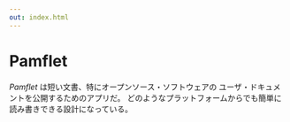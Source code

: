 ```yaml
---
out: index.html
---
```


Pamflet
=======

*Pamflet* は短い文書、特にオープンソース・ソフトウェアの
ユーザ・ドキュメントを公開するためのアプリだ。
どのようなプラットフォームからでも簡単に読み書きできる設計になっている。
